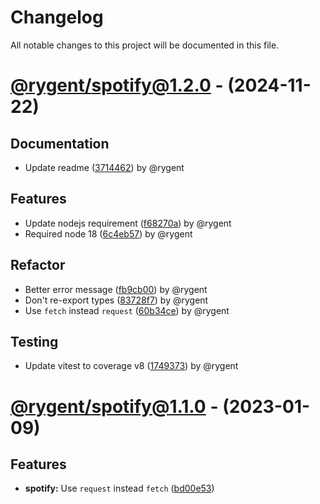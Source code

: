 # Changelog

All notable changes to this project will be documented in this file.

# [@rygent/spotify@1.2.0](https://github.com/rygent/utilities/compare/@rygent/spotify@1.1.1...@rygent/spotify@1.2.0) - (2024-11-22)

## Documentation

- Update readme ([3714462](https://github.com/rygent/utilities/commit/37144624b508f70f8387c8fbbb8c12fa3024a416)) by @rygent

## Features

- Update nodejs requirement ([f68270a](https://github.com/rygent/utilities/commit/f68270abe3fee1ee74f29c7f6f8c6a17a736b91b)) by @rygent
- Required node 18 ([6c4eb57](https://github.com/rygent/utilities/commit/6c4eb577e014d3ae18062cdb549f88b9be9de5b3)) by @rygent

## Refactor

- Better error message ([fb9cb00](https://github.com/rygent/utilities/commit/fb9cb00df3d34315eda74f0d71fd45fa1045cda6)) by @rygent
- Don't re-export types ([83728f7](https://github.com/rygent/utilities/commit/83728f7140940682b8b37bfebd778681d1dc2b8d)) by @rygent
- Use `fetch` instead `request` ([60b34ce](https://github.com/rygent/utilities/commit/60b34cee8ffd08f76be589da721ff9a205e12e2b)) by @rygent

## Testing

- Update vitest to coverage v8 ([1749373](https://github.com/rygent/utilities/commit/174937385bd488e2a11f8d4244a189b37f88d3ea)) by @rygent

# [@rygent/spotify@1.1.0](https://github.com/Rygent/Utilities/compare/@rygent/spotify@1.0.2...@rygent/spotify@1.1.0) - (2023-01-09)

## Features

- **spotify:** Use `request` instead `fetch` ([bd00e53](https://github.com/Rygent/Utilities/commit/bd00e53b67dc117eeec235798a569ee711e75cdb))

